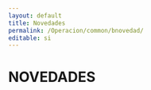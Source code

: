 ```yaml
---
layout: default
title: Novedades
permalink: /Operacion/common/bnovedad/
editable: si
---
```


# NOVEDADES

